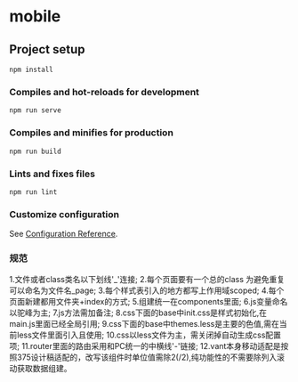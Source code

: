 # mobile

## Project setup
```
npm install
```

### Compiles and hot-reloads for development
```
npm run serve
```

### Compiles and minifies for production
```
npm run build
```

### Lints and fixes files
```
npm run lint
```

### Customize configuration
See [Configuration Reference](https://cli.vuejs.org/config/).


### 规范
1.文件或者class类名以下划线'_'连接;
2.每个页面要有一个总的class 为避免重复 可以命名为文件名_page;
3.每个样式表引入的地方都写上作用域scoped;
4.每个页面新建都用文件夹+index的方式;
5.组建统一在components里面;
6.js变量命名以驼峰为主;
7.js方法需加备注;
8.css下面的base中init.css是样式初始化,在main.js里面已经全局引用;
9.css下面的base中themes.less是主要的色值,需在当前less文件里面引入且使用;
10.css以less文件为主，需关闭掉自动生成css配置项;
11.router里面的路由采用和PC统一的中横线'-'链接;
12.vant本身移动适配是按照375设计稿适配的，改写该组件时单位值需除2(/2),纯功能性的不需要除列入滚动获取数据组建。


